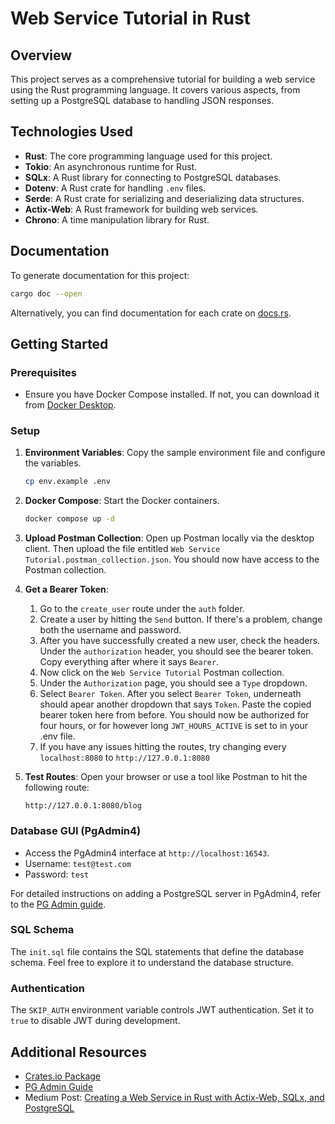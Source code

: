 # Web Service Tutorial in Rust

## Overview

This project serves as a comprehensive tutorial for building a web service using the Rust programming language. It covers various aspects, from setting up a PostgreSQL database to handling JSON responses.

## Technologies Used

- **Rust**: The core programming language used for this project.
- **Tokio**: An asynchronous runtime for Rust.
- **SQLx**: A Rust library for connecting to PostgreSQL databases.
- **Dotenv**: A Rust crate for handling `.env` files.
- **Serde**: A Rust crate for serializing and deserializing data structures.
- **Actix-Web**: A Rust framework for building web services.
- **Chrono**: A time manipulation library for Rust.

## Documentation

To generate documentation for this project:

```bash
cargo doc --open
```

Alternatively, you can find documentation for each crate on [docs.rs](https://docs.rs/).

## Getting Started

### Prerequisites

- Ensure you have Docker Compose installed. If not, you can download it from [Docker Desktop](https://www.docker.com/products/docker-desktop).

### Setup

1. **Environment Variables**: Copy the sample environment file and configure the variables.

    ```bash
    cp env.example .env
    ```

2. **Docker Compose**: Start the Docker containers.

    ```bash
    docker compose up -d
    ```
3. **Upload Postman Collection**: Open up Postman locally via the desktop client. Then upload the file entitled `Web Service Tutorial.postman_collection.json`. You should now have access to the Postman collection.
4. **Get a Bearer Token**:
    1. Go to the `create_user` route under the `auth` folder.
    2. Create a user by hitting the `Send` button. If there's a problem, change both the username and password.
    3. After you have successfully created a new user, check the headers. Under the `authorization` header, you should see the bearer token. Copy everything after where it says `Bearer`.
    4. Now click on the `Web Service Tutorial` Postman collection.
    5. Under the `Authorization` page, you should see a `Type` dropdown.
    6. Select `Bearer Token`. After you select `Bearer Token`, underneath should apear another dropdown that says `Token`. Paste the copied bearer token here from before. You should now be authorized for four hours, or for however long `JWT_HOURS_ACTIVE` is set to in your .env file.
    7. If you have any issues hitting the routes, try changing every `localhost:8080` to `http://127.0.0.1:8080`

6. **Test Routes**: Open your browser or use a tool like Postman to hit the following route:

    ```
    http://127.0.0.1:8080/blog
    ```

### Database GUI (PgAdmin4)

- Access the PgAdmin4 interface at `http://localhost:16543`.
- Username: `test@test.com`
- Password: `test`

For detailed instructions on adding a PostgreSQL server in PgAdmin4, refer to the [PG Admin guide](https://onexlab-io.medium.com/docker-compose-postgres-initdb-ba0021deef76).

### SQL Schema

The `init.sql` file contains the SQL statements that define the database schema. Feel free to explore it to understand the database structure.

### Authentication

The `SKIP_AUTH` environment variable controls JWT authentication. Set it to `true` to disable JWT during development.

## Additional Resources

- [Crates.io Package](https://crates.io/crates/webservice_tutorial)
- [PG Admin Guide](https://onexlab-io.medium.com/docker-compose-postgres-initdb-ba0021deef76)
- Medium Post: [Creating a Web Service in Rust with Actix-Web, SQLx, and PostgreSQL](https://hstreet.tech/creating-a-web-service-in-rust-with-actix-web-sqlx-and-postgresql-805c9d1aae35)
